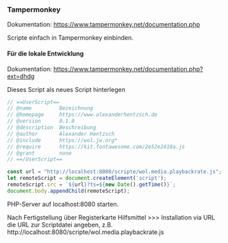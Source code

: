 ### Tampermonkey

Dokumentation: https://www.tampermonkey.net/documentation.php

Scripte einfach in Tampermonkey einbinden.

#### Für die lokale Entwicklung
Dokumentation: https://www.tampermonkey.net/documentation.php?ext=dhdg


Dieses Script als neues Script hinterlegen
```js
// ==UserScript==
// @name         Bezeichnung
// @homepage     https://www.alexanderhentzsch.de
// @version      0.1.0
// @description  Beschreibung
// @author       Alexander Hentzsch
// @include      https://wol.jw.org*
// @require      https://kit.fontawesome.com/2e52e2418a.js
// @grant        none
// ==/UserScript==

const url = "http://localhost:8080/scripte/wol.media.playbackrate.js";
let remoteScript = document.createElement('script');
remoteScript.src = `${url}?ts=${new Date().getTime()}`;
document.body.appendChild(remoteScript);
```
PHP-Server auf localhost:8080 starten.

Nach Fertigstellung über Registerkarte Hilfsmittel >>> Installation via URL die URL zur Scriptdatei
angeben, z.B. http://localhost:8080/scripte/wol.media.playbackrate.js